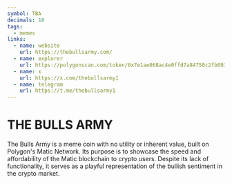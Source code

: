 ```yaml
---
symbol: TBA
decimals: 18
tags:
  - memes
links:
  - name: website
    url: https://thebullsarmy.com/
  - name: explorer
    url: https://polygonscan.com/token/0x7e1ae068ac4e0ffd7a84750c2fb093a0eae9aea2
  - name: x
    url: https://x.com/thebullsarmy1
  - name: telegram
    url: https://t.me/thebullsarmy1
---
```


# THE BULLS ARMY

The Bulls Army is a meme coin with no utility or inherent value, built on Polygon's Matic Network. Its purpose is to showcase the speed and affordability of the Matic blockchain to crypto users. Despite its lack of functionality, it serves as a playful representation of the bullish sentiment in the crypto market.
